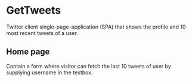 # GetTweets

Twitter client single-page-application (SPA) that shows the profile and 10 most recent tweets of a user.

## Home page

Contain a form where visitor can fetch the last 10 tweets of user by supplying username in the textbox. 
